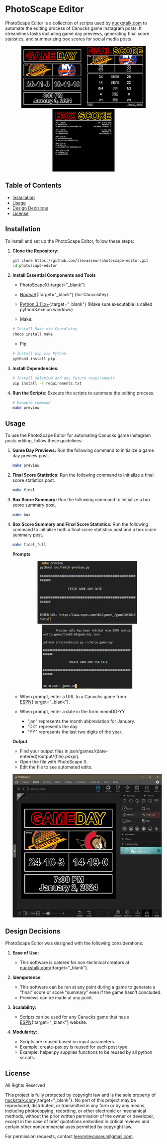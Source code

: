 # PhotoScape Editor

PhotoScape Editor is a collection of scripts used by [nuckstalk.com](https://www.nuckstalk.com/instagram-posts) to automate the editing process of Canucks game Instagram posts. It streamlines tasks including game day previews, generating final score statistics, and summarizing box scores for social media posts.
<p align='center'><kbd><img src='/assets/screenshots/game-day-example.jpg' width='200' /></kbd><kbd><img src='/assets/screenshots/final-score-example.jpg' width='200' /></kbd><kbd><img src='/assets/screenshots/box-score-example.jpg' width='200' /></kbd></p>

## Table of Contents

- [Installation](#installation)
- [Usage](#usage)
- [Design Decisions](#design-decisions)
- [License](#license)

## Installation

To install and set up the PhotoScape Editor, follow these steps:

1. **Clone the Repository:**
    ```bash
    git clone https://github.com/llevasseur/photoscape-editor.git
    cd photoscape-editor
    ```
2. **Install Essential Components and Tools**
    - [PhotoScapeX](http://x.photoscape.org/){:target="_blank"}

    - [NodeJS](https://nodejs.org/en){:target="_blank"} (for Chocolatey)

    - [Python 3.11.x+](https://www.python.org/downloads/){:target="_blank"} (Make sure executable is called python3.exe on windows)

    - Make:
    ```bash
    # Install Make via Chocolatey
    choco install make
    ```
    - Pip
    ```bash
    # Install pip via Python
    python3 install pip
    ```
3. **Install Dependencies:**
    ```bash
    # Install selenium and any future requirements
    pip install -r requirements.txt
    ```

4. **Run the Scripts:**
    Execute the scripts to automate the editing process.
    ```bash
    # Example command
    make preview
    ```

## Usage

To use the PhotoScape Editor for automating Canucks game Instagram posts editing, follow these guidelines:

1. **Game Day Previews:**
    Run the following command to initialize a game day preview post.
    ```bash
    make preview
    ```

2. **Final Score Statistics:**
    Run the following command to initialize a final score statistics post.
    ```bash
    make final
    ```

3. **Box Score Summary:**
    Run the following command to initialize a box score summary post.
    ```bash
    make box
    ```
    
4. **Box Score Summary and Final Score Statistics:**
    Run the following command to initialize both a final score statistics post and a box score summary post.
    ```bash
    make final_full
    ```
   **Prompts**
   <p align='center'><kbd><img src='/assets/screenshots/url_example.jpg' width='320' /></kbd><kbd><img src='/assets/screenshots/date_example.jpg' width='290' /></kbd></p>

    - When prompt, enter a URL to a Canucks game from [ESPN](https://www.espn.com/nhl/game/_/gameId/401559812){:target="_blank"}.


    - When prompt, enter a date in the form mmmDD-YY

        - "jan" represents the month abbreviation for January.
        - "DD" represents the day.
        - "YY" represents the last two digits of the year.

    **Output**
    - Find your output files in json/games/{date-entered}/output/{file}.psxprj.
    - Open the file with PhotoScape X.
    - Edit the file to see automated edits.

    <kbd>![Output for Game Day Preview](/assets/screenshots/photoscape-edit.jpg)</kbd>


## Design Decisions

PhotoScape Editor was designed with the following considerations:

1. **Ease of Use:**
    - This software is catered for non-technical creators at [nuckstalk.com](https://www.nuckstalk.com/instagram-posts){:target="_blank"}.

2. **Idempotence**
    - This software can be ran at any point during a game to generate a "final" score or score "summary" even if the game hasn't concluded.
    - Previews can be made at any point.

3. **Scalability:**
    - Scripts can be used for any Canucks game that has a [ESPN](https://www.espn.com/nhl/game/_/gameId/401559812){:target="_blank"} website.

4. **Modularity:**
    - Scripts are reused based on input parameters.
    - Example: create-psx.py is reused for each post type.
    - Example: helper.py supplies functions to be reused by all python scripts.

## License

All Rights Reserved

This project is fully protected by copyright law and is the sole property of [nuckstalk.com](https://www.nuckstalk.com/instagram-posts){:target="_blank"}. No part of this project may be reproduced, distributed, or transmitted in any form or by any means, including photocopying, recording, or other electronic or mechanical methods, without the prior written permission of the owner or developer, except in the case of brief quotations embodied in critical reviews and certain other noncommercial uses permitted by copyright law.

For permission requests, contact leevonlevasseur@gmail.com.


